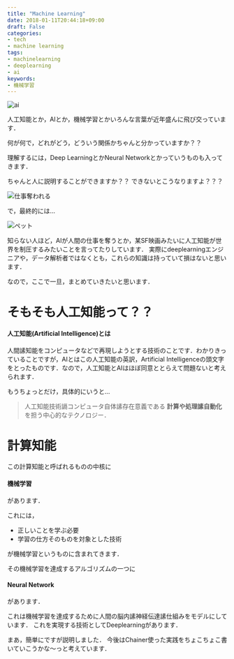 ```yaml
---
title: "Machine Learning"
date: 2018-01-11T20:44:18+09:00
draft: False
categories:
- tech
- machine learning
tags:
- machinelearning
- deeplearning
- ai
keywords:
- 機械学習
---
```

![ai](/img/machine-learning/computer_jinkou_chinou.png)

人工知能とか，AIとか，機械学習とかいろんな言葉が近年盛んに飛び交っています．

何が何で，どれがどう，どういう関係かちゃんと分かっていますか？？

理解するには，Deep LearningとかNeural Networkとかっていうものも入ってきます．

ちゃんと人に説明することができますか？？
できないとこうなりますよ？？？

![仕事奪われる](/img/machine-learning/ai_shigoto_ubau.png)

で，最終的には...

![ペット](/img/machine-learning/ai_pet_family.png)

知らない人ほど，AIが人間の仕事を奪うとか，某SF映画みたいに人工知能が世界を制圧するみたいことを言ってたりしています．
実際にdeeplearningエンジニアや，データ解析者ではなくとも，これらの知識は持っていて損はないと思います．

なので，ここで一旦，まとめていきたいと思います．

# そもそも人工知能って？？

#### 人工知能(Artificial Intelligence)とは
人間䛾知能をコンピュータなどで再現しようとする技術のことです．わかりきっていることですが，AIとはこの人工知能の英訳，Artificial Intelligenceの頭文字をとったものです．なので，人工知能とAIはほぼ同意ととらえて問題ないと考えられます．

もうちょっとだけ，具体的にいうと...

> 人工知能技術䛿コンピュータ自体䛾存在意義である **計算や処理䛾自動化** を担う中心的なテクノロジー．

# 計算知能
この計算知能と呼ばれるものの中核に
#### 機械学習
があります．

これには，

- 正しいことを学ぶ必要
- 学習の仕方そのものを対象とした技術

が機械学習というものに含まれてきます．

その機械学習を達成するアルゴリズムの一つに

#### Neural Network
があります．

これは機械学習を達成するために人間の脳内䛾神経伝達䛾仕組みをモデルにしています．
これを実現する技術としてDeeplearningがあります．



まあ，簡単にですが説明しました．
今後はChainer使った実践をちょこちょこ書いていこうかな〜っと考えています．
